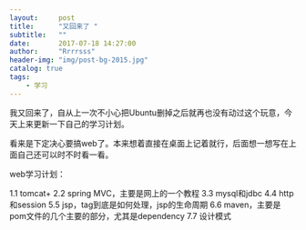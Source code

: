 ```yaml
---
layout:     post
title:      "又回来了 "
subtitle:   ""
date:       2017-07-18 14:27:00
author:     "Rrrrsss"
header-img: "img/post-bg-2015.jpg"
catalog: true
tags:
    - 学习
---
```


我又回来了，自从上一次不小心把Ubuntu删掉之后就再也没有动过这个玩意，今天上来更新一下自己的学习计划。

看来是下定决心要搞web了。本来想着直接在桌面上记着就行，后面想一想写在上面自己还可以时不时看一看。

web学习计划：

1.1 tomcat+
2.2 spring MVC，主要是网上的一个教程
3.3 mysql和jdbc
4.4 http和session
5.5 jsp，tag到底是如何处理，jsp的生命周期
6.6 maven，主要是pom文件的几个主要的部分，尤其是dependency
7.7 设计模式
